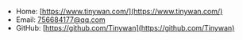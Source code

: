 <!--
**Tinywan/Tinywan** is a ✨ _special_ ✨ repository because its `README.md` (this file) appears on your GitHub profile.

Here are some ideas to get you started:

- 🔭 I’m currently working on ...
- 🌱 I’m currently learning ...
- 👯 I’m looking to collaborate on ...
- 🤔 I’m looking for help with ...
- 💬 Ask me about ...
- 📫 How to reach me: ...
- 😄 Pronouns: ...
- ⚡ Fun fact: ...
-->

* Home: [https://www.tinywan.com/](https://www.tinywan.com/)
* Email: [756684177@qq.com](mailto:756684177@qq.com)
* GitHub: [https://github.com/Tinywan](https://github.com/Tinywan)

